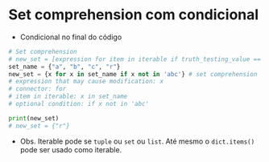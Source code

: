 # Set comprehension com condicional

- Condicional no final do código
```python
# Set comprehension
# new_set = [expression for item in iterable if truth_testing_value == True]
set_name = {"a", "b", "c", "r"}
new_set = {x for x in set_name if x not in 'abc'} # set comprehension
# expression that may cause modification: x
# connector: for
# item in iterable: x in set_name
# optional condition: if x not in 'abc'

print(new_set)
# new_set = {"r"}
```  

- Obs. Iterable pode se `tuple` ou `set` ou `list`. Até mesmo o `dict.items()` pode ser usado como iterable.